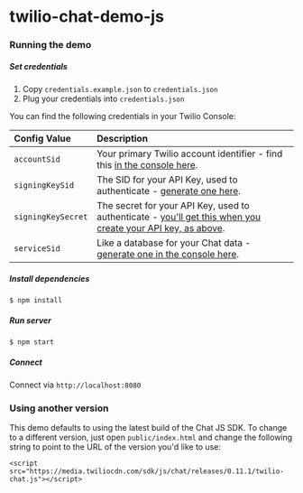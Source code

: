 twilio-chat-demo-js
======================

### Running the demo

##### Set credentials

1. Copy `credentials.example.json` to `credentials.json`
2. Plug your credentials into `credentials.json`

You can find the following credentials in your Twilio Console:

| Config Value  | Description |
| :-------------  |:------------- |
`accountSid` | Your primary Twilio account identifier - find this [in the console here](https://www.twilio.com/console).
`signingKeySid` | The SID for your API Key, used to authenticate - [generate one here](https://www.twilio.com/console/dev-tools/api-keys).
`signingKeySecret` | The secret for your API Key, used to authenticate - [you'll get this when you create your API key, as above](https://www.twilio.com/console/dev-tools/api-keys).
`serviceSid` | Like a database for your Chat data - [generate one in the console here](https://www.twilio.com/console/chat/services).

##### Install dependencies

```
$ npm install
```

##### Run server

```
$ npm start
```

##### Connect

Connect via `http://localhost:8080`

### Using another version

This demo defaults to using the latest build of the Chat JS SDK.
To change to a different version, just open `public/index.html` and change the
following string to point to the URL of the version you'd like to use:

```
<script src="https://media.twiliocdn.com/sdk/js/chat/releases/0.11.1/twilio-chat.js"></script>
```
